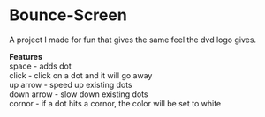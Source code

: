 ﻿# Bounce-Screen  

A project I made for fun that gives the same feel the dvd logo gives.  

**Features**  
space - adds dot  
click - click on a dot and it will go away  
up arrow - speed up existing dots  
down arrow - slow down existing dots  
cornor - if a dot hits a cornor, the color will be set to white



